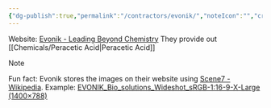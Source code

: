 ```yaml
---
{"dg-publish":true,"permalink":"/contractors/evonik/","noteIcon":"","created":"2025-01-31T11:43:57.434-06:00"}
---
```


Website: [Evonik - Leading Beyond Chemistry](https://www.evonik.com/en.html)
They provide out [[Chemicals/Peracetic Acid\|Peracetic Acid]]

> [!NOTE]
> Fun fact:
> Evonik stores the images on their website using [Scene7 - Wikipedia](https://en.wikipedia.org/wiki/Scene7). Example: [EVONIK_Bio_solutions_Wideshot_sRGB-1:16-9-X-Large (1400×788)](https://s7g10.scene7.com/is/image/evonik/EVONIK_Bio_solutions_Wideshot_sRGB-1:16-9-X-Large)
> 
